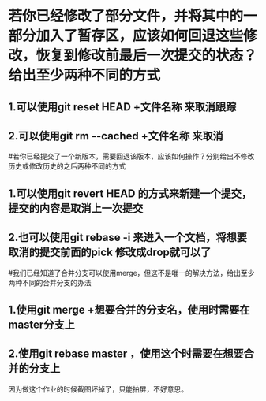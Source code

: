 # 若你已经修改了部分文件，并将其中的一部分加入了暂存区，应该如何回退这些修改，恢复到修改前最后一次提交的状态？给出至少两种不同的方式  
  
## 1.可以使用git reset HEAD +文件名称  来取消跟踪
  
## 2.可以使用git rm --cached +文件名称  来取消  
  
  
#若你已经提交了一个新版本，需要回退该版本，应该如何操作？分别给出不修改历史或修改历史的之后两种不同的方式  
  
## 1.可以使用git revert HEAD 的方式来新建一个提交，提交的内容是取消上一次提交  
  
## 2.也可以使用git rebase -i 来进入一个文档，将想要取消的提交前面的pick 修改成drop就可以了
  
#我们已经知道了合并分支可以使用merge，但这不是唯一的解决方法，给出至少两种不同的合并分支的办法
  
## 1.使用git merge +想要合并的分支名，使用时需要在master分支上
  
## 2.使用git rebase master ，使用这个时需要在想要合并的分支上  

因为做这个作业的时候截图坏掉了，只能拍屏，不好意思。
